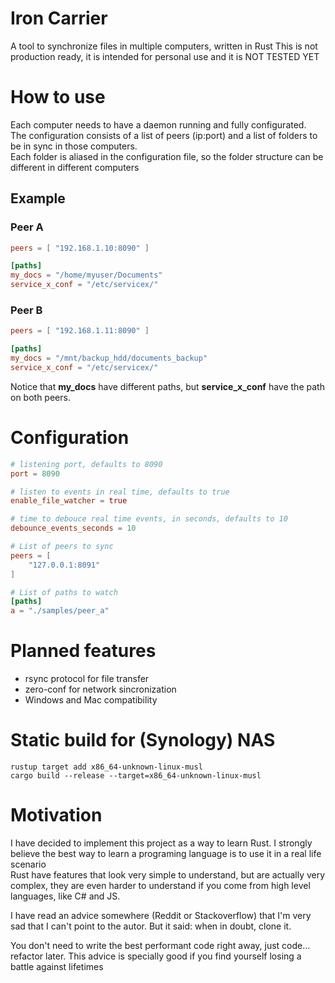# Iron Carrier

A tool to synchronize files in multiple computers, written in Rust
This is not production ready, it is intended for personal use and it is NOT TESTED YET

# How to use

Each computer needs to have a daemon running and fully configurated.  
The configuration consists of a list of peers (ip:port) and a list of folders to be in sync in those computers.  
Each folder is aliased in the configuration file, so the folder structure can be different in different computers

## Example
### Peer A
```toml
peers = [ "192.168.1.10:8090" ]

[paths]
my_docs = "/home/myuser/Documents"
service_x_conf = "/etc/servicex/"
```

### Peer B
```toml
peers = [ "192.168.1.11:8090" ]

[paths]
my_docs = "/mnt/backup_hdd/documents_backup"
service_x_conf = "/etc/servicex/"
```

Notice that **my_docs** have different paths, but **service_x_conf** have the path on both peers.


# Configuration
```toml
# listening port, defaults to 8090
port = 8090 

# listen to events in real time, defaults to true
enable_file_watcher = true

# time to debouce real time events, in seconds, defaults to 10
debounce_events_seconds = 10

# List of peers to sync
peers = [
    "127.0.0.1:8091"
]

# List of paths to watch
[paths]
a = "./samples/peer_a"


```

# Planned features
- rsync protocol for file transfer
- zero-conf for network sincronization
- Windows and Mac compatibility

# Static build for (Synology) NAS
```
rustup target add x86_64-unknown-linux-musl
cargo build --release --target=x86_64-unknown-linux-musl
```

# Motivation
I have decided to implement this project as a way to learn Rust. I strongly believe the best way to learn a programing language is to use it in a real life scenario  
Rust have features that look very simple to understand, but are actually very complex, they are even harder to understand if you come from high level languages, like C# and JS.   

I have read an advice somewhere (Reddit or Stackoverflow) that I'm very sad that I can't point to the autor. But it said: when in doubt, clone it. 

You don't need to write the best performant code right away, just code... refactor later. This advice is specially good if you find yourself losing a battle against lifetimes
